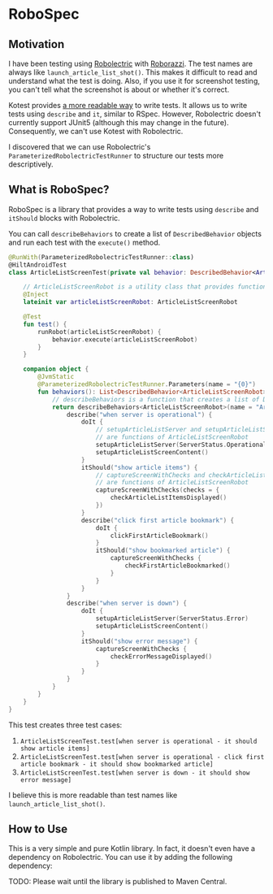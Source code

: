 # RoboSpec

## Motivation

I have been testing using [Robolectric](https://robolectric.org/) with [Roborazzi](https://github.com/takahirom/roborazzi).
The test names are always like `launch_article_list_shot()`. This makes it difficult to read and understand what the test is doing.
Also, if you use it for screenshot testing, you can't tell what the screenshot is about or whether it's correct.

Kotest provides [a more readable way](https://kotest.io/docs/framework/testing-styles.html#describe-spec) to write tests. It allows us to write tests using `describe` and `it`, similar to RSpec.
However, Robolectric doesn't currently support JUnit5 (although this may change in the future). Consequently, we can't use Kotest with Robolectric.

I discovered that we can use Robolectric's `ParameterizedRobolectricTestRunner` to structure our tests more descriptively.

## What is RoboSpec?

RoboSpec is a library that provides a way to write tests using `describe` and `itShould` blocks with Robolectric.

You can call `describeBehaviors` to create a list of `DescribedBehavior` objects and run each test with the `execute()` method.

```kotlin
@RunWith(ParameterizedRobolectricTestRunner::class)
@HiltAndroidTest
class ArticleListScreenTest(private val behavior: DescribedBehavior<ArticleListScreenRobot>) {

    // ArticleListScreenRobot is a utility class that provides functions to interact with the screen
    @Inject
    lateinit var articleListScreenRobot: ArticleListScreenRobot

    @Test
    fun test() {
        runRobot(articleListScreenRobot) {
            behavior.execute(articleListScreenRobot)
        }
    }

    companion object {
        @JvmStatic
        @ParameterizedRobolectricTestRunner.Parameters(name = "{0}")
        fun behaviors(): List<DescribedBehavior<ArticleListScreenRobot>> {
            // describeBehaviors is a function that creates a list of DescribedBehavior
            return describeBehaviors<ArticleListScreenRobot>(name = "ArticleListScreen") {
                describe("when server is operational") {
                    doIt {
                        // setupArticleListServer and setupArticleListScreenContent 
                        // are functions of ArticleListScreenRobot
                        setupArticleListServer(ServerStatus.Operational)
                        setupArticleListScreenContent()
                    }
                    itShould("show article items") {
                        // captureScreenWithChecks and checkArticleListItemsDisplayed
                        // are functions of ArticleListScreenRobot
                        captureScreenWithChecks(checks = {
                            checkArticleListItemsDisplayed()
                        })
                    }
                    describe("click first article bookmark") {
                        doIt {
                            clickFirstArticleBookmark()
                        }
                        itShould("show bookmarked article") {
                            captureScreenWithChecks {
                                checkFirstArticleBookmarked()
                            }
                        }
                    }
                }
                describe("when server is down") {
                    doIt {
                        setupArticleListServer(ServerStatus.Error)
                        setupArticleListScreenContent()
                    }
                    itShould("show error message") {
                        captureScreenWithChecks {
                            checkErrorMessageDisplayed()
                        }
                    }
                }
            }
        }
    }
}
```

This test creates three test cases:
1. `ArticleListScreenTest.test[when server is operational - it should show article items]`
2. `ArticleListScreenTest.test[when server is operational - click first article bookmark - it should show bookmarked article]`
3. `ArticleListScreenTest.test[when server is down - it should show error message]`

I believe this is more readable than test names like `launch_article_list_shot()`.

## How to Use

This is a very simple and pure Kotlin library. In fact, it doesn't even have a dependency on Robolectric. You can use it by adding the following dependency:

TODO: Please wait until the library is published to Maven Central.